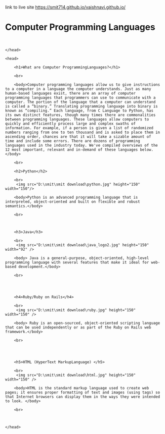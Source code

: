 link to live site https://smit714.github.io/vaishnavi.github.io/
<html>
    <head>
        <h1>
            Computer Programming Languages
        </h1>
        <br>

    </head>

    <head>

        <h1>What are Computer ProgrammingLanguages?</h1>

        <br>

        <body>Computer programming languages allow us to give instructions to a computer in a language the computer understands. Just as many human-based languages exist, there are an array of computer programming languages that programmers can use to communicate with a computer. The portion of the language that a computer can understand is called a “binary.” Translating programming language into binary is known as “compiling.” Each language, from C Language to Python, has its own distinct features, though many times there are commonalities between programming languages. These languages allow computers to quickly and efficiently process large and complex swaths of information. For example, if a person is given a list of randomized numbers ranging from one to ten thousand and is asked to place them in ascending order, chances are that it will take a sizable amount of time and include some errors. There are dozens of programming languages used in the industry today. We've compiled overviews of the 12 most important, relevant and in-demand of these languages below.</body>

        <br>

        <h2>Python</h2>
        
        <br>
         <img src="D:\smit\smit download\python.jpg" height="150" width="150"/>
         
        <body>Python is an advanced programming language that is interpreted, object-oriented and built on flexible and robust semantics.</body>

        <br>
        
        

        <h3>Java</h3>

        <br>
         <img src="D:\smit\smit download\java_logo2.jpg" height="150" width="92" />
        
        <body> Java is a general-purpose, object-oriented, high-level programming language with several features that make it ideal for web-based development.</body>

        <br>
        
        
        

        <h4>Ruby/Ruby on Rails</h4>

        <br>
         <img src="D:\smit\smit download\ruby.jpg" height="150" width="150" />

        <body> Ruby is an open-sourced, object-oriented scripting language that can be used independently or as part of the Ruby on Rails web framework.</body>

        <br>
        
        
        

        <h5>HTML (HyperText MarkupLanguage) </h5>

        <br>
         <img src="D:\smit\smit download\html.jpg" height="150" width="150" />

        <body>HTML is the standard markup language used to create web pages; it ensures proper formatting of text and images (using tags) so that Internet browsers can display them in the ways they were intended to look. </body>

        <br>

       

    </head>    

</html>
